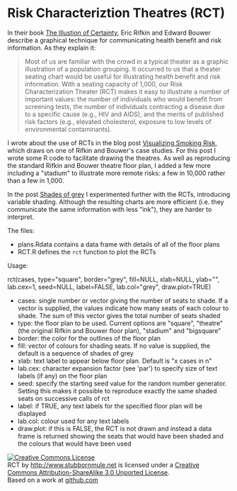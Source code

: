 Risk Characteriztion Theatres (RCT)
===================================

In their book [The Illustion of Certainty][1], Eric Rifkin and Edward Bouwer
describe a graphical technique for communicating health benefit and risk information.
As they explain it:

> Most of us are familiar with the crowd in a typical theater as a
> graphic illustration of a population grouping.  It occurred to us
> that a theater seating chart would be useful for illustrating health
> benefit and risk information.  With a seating capacity of 1,000,
> our Risk Characterization Theater (RCT) makes it easy to illustrate
> a number of important values:  the number of individuals who would
> benefit from screening tests, the number of individuals contracting
> a disease due to a specific cause (e.g., HIV and AIDS), and the merits
> of published risk factors (e.g., elevated cholesterol, exposure to
> low levels of environmental contaminants).

I wrote about the use of RCTs in the blog post [Visualizing Smoking Risk][2],
which draws on one of Rifkin and Bouwer's case studies. For this post I wrote
some R code to facilitate drawing the theatres. As well as reproducing the standard
Rifkin and Bouwer theatre floor plan, I added a few more including a "stadium"
to illustrate more remote risks: a few in 10,000 rather than a few in 1,000.

In the post [Shades of grey][3] I experimented further with the RCTs, introducing
variable shading. Although the resulting charts are more efficient (i.e. they
communicate the same information with less "ink"), they are harder to interpret.

The files:

* plans.Rdata
  contains a data frame with details of all of the floor plans
* RCT.R
  defines the `rct` function to plot the RCTs
  
Usage:

rct(cases, type="square", border="grey", fill=NULL, xlab=NULL, ylab="", lab.cex=1,
seed=NULL, label=FALSE, lab.col="grey", draw.plot=TRUE)
	
* cases: single number or vector giving the number of seats to shade. If a vector is
  supplied, the values indicate how many seats of each colour to shade. The sum of this
  vector gives the total number of seats shaded
* type: the floor plan to be used. Current options are "square", "theatre" (the original
  Rifkin and Bouwer floor plan), "stadium" and "bigsquare"
* border: the color for the outlines of the floor plan
* fill: vector of colours for shading seats. If no value is supplied, the default is
  a sequence of shades of grey
* xlab: text label to appear below floor plan. Default is "x cases in n"
* lab.cex: character expansion factor (see 'par') to specify size of text labels (if any)
  on the floor plan
* seed: specify the starting seed value for the random number generator. Setting this
  makes it possible to reproduce exactly the same shaded seats on successive calls of rct
* label: if TRUE, any text labels for the specified floor plan will be displayed
* lab.col: colour used for any text labels
* draw.plot: if this is FALSE, the RCT is not drawn and instead a data frame is returned
  showing the seats that would have been shaded and the colours that would have been used
  
<a rel="license" href="http://creativecommons.org/licenses/by-sa/3.0/"><img alt="Creative Commons License" style="border-width:0" src="http://i.creativecommons.org/l/by-sa/3.0/88x31.png" /></a><br /><span xmlns:dct="http://purl.org/dc/terms/" href="http://purl.org/dc/dcmitype/Text" property="dct:title" rel="dct:type">RCT</span> by <a xmlns:cc="http://creativecommons.org/ns#" href="http://www.stubbornmule.net" property="cc:attributionName" rel="cc:attributionURL">http://www.stubbornmule.net</a> is licensed under a <a rel="license" href="http://creativecommons.org/licenses/by-sa/3.0/">Creative Commons Attribution-ShareAlike 3.0 Unported License</a>.<br />Based on a work at <a xmlns:dct="http://purl.org/dc/terms/" href="http://github.com/seancarmody/stubborn-mule/tree/master/RCT/" rel="dct:source">github.com</a>

[1]: http://theillusionofcertainty.com/index.html "The Illustion of Certainty"
[2]: http://www.stubbornmule.net/2010/10/visualizing-smoking-risk/ "Visualizing Smoking Risk"
[3]: http://www.stubbornmule.net/2010/10/shades-of-grey/ "Shades of grey"